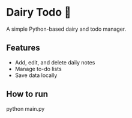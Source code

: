 # Dairy Todo 📝

A simple Python-based dairy and todo manager.

## Features
- Add, edit, and delete daily notes
- Manage to-do lists
- Save data locally

## How to run
python main.py
